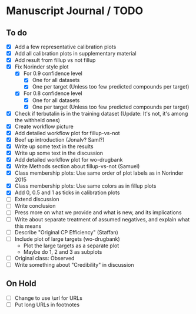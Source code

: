 # Manuscript Journal / TODO

## To do

- [x] Add a few representative calibration plots
- [x] Add all calibration plots in supplementary material
- [x] Add result from fillup vs not fillup
- [x] Fix Norinder style plot
  - [x] For 0.9 confidence level
      - [x] One for all datasets
      - [x] One per target (Unless too few predicted compounds per target)
  - [x] For 0.8 confidence level
      - [x] One for all datasets
      - [x] One per target (Unless too few predicted compounds per target)
- [x] Check if terbutalin is in the training dataset (Update: It's not, it's
  among the withheld ones)
- [x] Create workflow picture
- [x] Add detailed workflow plot for fillup-vs-not
- [x] Beef up introduction (Jonalv? Saml?)
- [x] Write up some text in the results
- [x] Write up some text in the discussion
- [x] Add detailed workflow plot for wo-drugbank
- [x] Write Methods section about fillup-vs-not (Samuel)
- [x] Class membership plots: Use same order of plot labels as in Norinder 2015
- [x] Class membership plots: Use same colors as in fillup plots
- [x] Add 0, 0.5 and 1 as ticks in calibration plots
- [ ] Extend discussion
- [ ] Write conclusion
- [ ] Press more on what we provide and what is new, and its implications
- [ ] Write about separate treatment of assumed negatives, and explain what
  this means
- [ ] Describe "Original CP Efficiency" (Staffan)
- [ ] Include plot of large targets (wo-drugbank)
  - Plot the large targets as a separate plot
  - Maybe do 1, 2 and 3 as subplots
- [ ] Original class: Observed
- [ ] Write something about "Credibility" in discussion

## On Hold

- [ ] Change to use \url for URLs
- [ ] Put long URLs in footnotes

